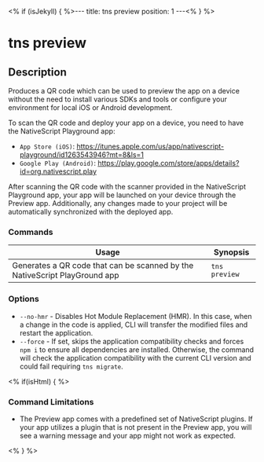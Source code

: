 <% if (isJekyll) { %>---
title: tns preview
position: 1
---<% } %>

# tns preview

## Description

Produces a QR code which can be used to preview the app on a device without the need to install various SDKs and tools or configure your environment for local iOS or Android development.

To scan the QR code and deploy your app on a device, you need to have the NativeScript Playground app:

* `App Store (iOS)`: <https://itunes.apple.com/us/app/nativescript-playground/id1263543946?mt=8&ls=1>
* `Google Play (Android)`: <https://play.google.com/store/apps/details?id=org.nativescript.play>

After scanning the QR code with the scanner provided in the NativeScript Playground app, your app will be launched on your device through the Preview app. Additionally, any changes made to your project will be automatically synchronized with the deployed app.

### Commands

Usage | Synopsis
---|---
Generates a QR code that can be scanned by the NativeScript PlayGround app | `tns preview`

### Options

* `--no-hmr` - Disables Hot Module Replacement (HMR). In this case, when a change in the code is applied, CLI will transfer the modified files and restart the application.
* `--force` - If set, skips the application compatibility checks and forces `npm i` to ensure all dependencies are installed. Otherwise, the command will check the application compatibility with the current CLI version and could fail requiring `tns migrate`.

<% if(isHtml) { %>

### Command Limitations

* The Preview app comes with a predefined set of NativeScript plugins. If your app utilizes a plugin that is not present in the Preview app, you will see a warning message and your app might not work as expected.

<% } %>
